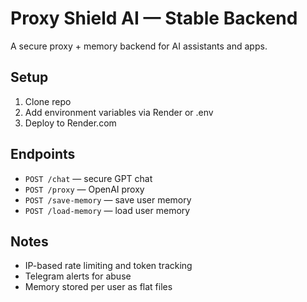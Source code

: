 # Proxy Shield AI — Stable Backend

A secure proxy + memory backend for AI assistants and apps.

## Setup
1. Clone repo
2. Add environment variables via Render or .env
3. Deploy to Render.com

## Endpoints
- `POST /chat` — secure GPT chat
- `POST /proxy` — OpenAI proxy
- `POST /save-memory` — save user memory
- `POST /load-memory` — load user memory

## Notes
- IP-based rate limiting and token tracking
- Telegram alerts for abuse
- Memory stored per user as flat files
